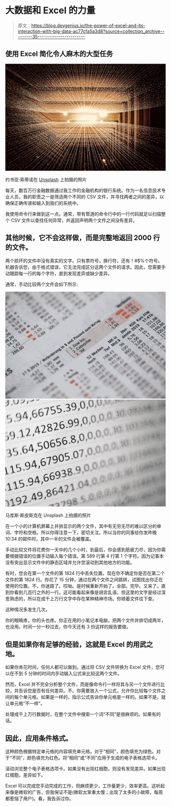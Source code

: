 # 大数据和 Excel 的力量

> 原文：<https://blog.devgenius.io/the-power-of-excel-and-its-interaction-with-big-data-ac77cfa5a3d8?source=collection_archive---------35----------------------->

## 使用 Excel 简化令人麻木的大型任务

![](img/d5408d26df6ed82f01dfd6f35a3c2686.png)

约书亚·索蒂诺在 [Unsplash](https://unsplash.com?utm_source=medium&utm_medium=referral) 上拍摄的照片

每天，数百万行金融数据通过我工作的金融机构的银行系统。作为一名信息技术专业人员，我的职责之一是筛选两个不同的 CSV 文件，并寻找两者之间的差异，以确保正确传递和输入到我们的系统中。

我使用命令行来做到这一点。通常，带有管道的命令行中的一行代码就足以扫描整个 CSV 文件以查找任何异常，并返回声明两个文件之间没有差异。

## 其他时候，它不会这样做，而是完整地返回 2000 行的文件。

两个损坏的文件中没有真实的文字。只有票符号，换行符，还有！#$%个符号。机器告诉您，由于格式错误，它无法完成区分这两个文件的请求。因此，您需要手动跟踪每一行的每个字符，直到发现差异或缺少差异。

通常，手动比较两个文件会如下所示:

![](img/fedb00fc0f8c28a1e70610a5bc07bc93.png)![](img/25b356c6026b26367c366d7ab834e8ae.png)

马库斯·斯皮斯克在 Unsplash 上拍摄的照片

在一个小的计算机屏幕上并排显示的两个文件，其中有无穷无尽的难以区分的单词、字符和空格。所以你得注意一下。密切关注。所以当你的同事给你发昨晚 10:34 的邮件时，其中一半的文件会被覆盖。

手动比较文件将花费你一天中的几个小时，到最后，你会感到筋疲力尽，因为你需要根据错误的位置手动输入每个错误。第 589 行第 4 行第 1 个字符。因为记事本没有突出显示文件中的静态区域并允许您滚动到其他地方的功能。

有时，您会在第一个文件的第 1824 行中丢失位置。现在你不确定你是否在第二个文件的第 1824 行。你花了 15 分钟，通过在两个文件之间跳转，试图找出你正在使用的位置。不，你迷路了。哎呦。是时候重新开始了。全部。完毕。又来了。直到你看到几百行之外的一行。这可能看起来像是胡言乱语，但这里的文字是经过深思熟虑的，所以在成千上万行文字中存在某种精神市场。你顺着文件往下查。

这种情况多发生几次。

你的眼睛疼，你的头也疼。你正在用的小笔记本电脑，把两个文件并排切成两半，也没用。时间一分一秒过去，你今天还有 3 份这样的报告要做。

## 但是如果你有足够的经验，这就是 Excel 的用武之地。

如果你肯花时间，任何人都可以做到。通过将 CSV 文件转换为 Excel 文件，您可以在不到 5 分钟的时间内手动输入公式来比较这两个文件。

然而，Excel 并不完全分析整个文件，而是像命令行一样将其与另一个文件进行比较，并告诉您是否有任何差异。不。你需要放入一个公式，允许你比较每个文件之间的每个单元格。如果是一样的，指示公式告诉你单元格是一样的。如果不是，就让单元格“不一样”。

处理成千上万行数据时，在整个文件中搜索一个词“不同”是很麻烦的。如果有的话。

## 因此，应用条件格式。

这种颜色根据特定单元格的内容填充单元格。对于“相同”，颜色填充为绿色。对于“不同”，颜色填充为红色。将“相同”或“不同”应用于生成的电子表格选项卡。

滚动浏览整个电子表格选项卡。如果没有出现红细胞，则没有发现差异。如果出现红细胞，差异如下。

Excel 可以完成您手动完成的工作，但麻烦更少，工作量更少，效率更高。这听起来像是微软的广告，但我保证不是(微软太笨重太慢；出现了太多的小故障，每周都惹恼了用户)。看，我告诉过你。